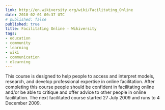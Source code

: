```yaml
---
link: http://en.wikiversity.org/wiki/Facilitating_Online
date: 2010-02-01 00:37 UTC
# published: false
published: true
title: Facilitating Online - Wikiversity
tags:
- education
- community
- learning
- wiki
- communication
- elearning
---
```


This course is designed to help people to access and interpret models, research, and develop professional expertise in online facilitation. After completing this course people should be confident in facilitating online and/or be able to critique and offer advice to other people in online facilitation. The next facilitated course started 27 July 2009 and runs to 4 December 2009.
